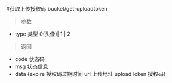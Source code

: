 #获取上传授权码
bucket/get-uploadtoken
> 参数  
* type 类型 0(头像)| 1 | 2
> 返回
* code 状态码
* msg 状态信息
* data {expire 授权码过期时间  url 上传地址 uploadToken 授权码}
